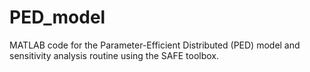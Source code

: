 # PED_model
MATLAB code for the Parameter-Efficient Distributed (PED) model and sensitivity analysis routine using the SAFE toolbox.
